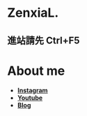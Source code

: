 <head>
	<meta charset = "UTF-8">
	<title>ZenxiaL.</title>
	<link rel="stylesheet" href="index.css">
</head>
<body>
	<div class = "header">
		<h1>ZenxiaL.</h1>
	</div>
	<div class = "about">
		<h2>進站請先 Ctrl+F5</h2>
                <h1>About me</h1>
                <h4>
                    <ul>
                        <li><a href = "https://www.instagram.com/zenxial.0911" target="_blank">Instagram</a></li>
                        <li><a href = "https://www.youtube.com/c/ZenxiaL" target="_blank">Youtube</a></li>
                        <li><a href = "https://zenxial.blogspot.com/" target="_blank">Blog</a></li>
                    </ul>
                </h4>
	</div>
</body>
